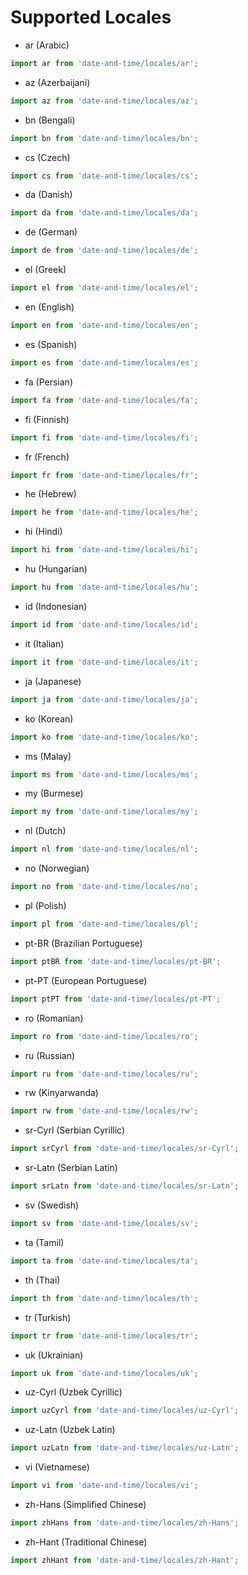 # Supported Locales

- ar (Arabic)

```typescript
import ar from 'date-and-time/locales/ar';
```

- az (Azerbaijani)

```typescript
import az from 'date-and-time/locales/az';
```

- bn (Bengali)

```typescript
import bn from 'date-and-time/locales/bn';
```

- cs (Czech)

```typescript
import cs from 'date-and-time/locales/cs';
```

- da (Danish)

```typescript
import da from 'date-and-time/locales/da';
```

- de (German)

```typescript
import de from 'date-and-time/locales/de';
```

- el (Greek)

```typescript
import el from 'date-and-time/locales/el';
```

- en (English)

```typescript
import en from 'date-and-time/locales/en';
```

- es (Spanish)

```typescript
import es from 'date-and-time/locales/es';
```

- fa (Persian)

```typescript
import fa from 'date-and-time/locales/fa';
```

- fi (Finnish)

```typescript
import fi from 'date-and-time/locales/fi';
```

- fr (French)

```typescript
import fr from 'date-and-time/locales/fr';
```

- he (Hebrew)

```typescript
import he from 'date-and-time/locales/he';
```

- hi (Hindi)

```typescript
import hi from 'date-and-time/locales/hi';
```

- hu (Hungarian)

```typescript
import hu from 'date-and-time/locales/hu';
```

- id (Indonesian)

```typescript
import id from 'date-and-time/locales/id';
```

- it (Italian)

```typescript
import it from 'date-and-time/locales/it';
```

- ja (Japanese)

```typescript
import ja from 'date-and-time/locales/ja';
```

- ko (Korean)

```typescript
import ko from 'date-and-time/locales/ko';
```

- ms (Malay)

```typescript
import ms from 'date-and-time/locales/ms';
```

- my (Burmese)

```typescript
import my from 'date-and-time/locales/my';
```

- nl (Dutch)

```typescript
import nl from 'date-and-time/locales/nl';
```

- no (Norwegian)

```typescript
import no from 'date-and-time/locales/no';
```

- pl (Polish)

```typescript
import pl from 'date-and-time/locales/pl';
```

- pt-BR (Brazilian Portuguese)

```typescript
import ptBR from 'date-and-time/locales/pt-BR';
```

- pt-PT (European Portuguese)

```typescript
import ptPT from 'date-and-time/locales/pt-PT';
```

- ro (Romanian)

```typescript
import ro from 'date-and-time/locales/ro';
```

- ru (Russian)

```typescript
import ru from 'date-and-time/locales/ru';
```

- rw (Kinyarwanda)

```typescript
import rw from 'date-and-time/locales/rw';
```

- sr-Cyrl (Serbian Cyrillic)

```typescript
import srCyrl from 'date-and-time/locales/sr-Cyrl';
```

- sr-Latn (Serbian Latin)

```typescript
import srLatn from 'date-and-time/locales/sr-Latn';
```

- sv (Swedish)

```typescript
import sv from 'date-and-time/locales/sv';
```

- ta (Tamil)

```typescript
import ta from 'date-and-time/locales/ta';
```

- th (Thai)

```typescript
import th from 'date-and-time/locales/th';
```

- tr (Turkish)

```typescript
import tr from 'date-and-time/locales/tr';
```

- uk (Ukrainian)

```typescript
import uk from 'date-and-time/locales/uk';
```

- uz-Cyrl (Uzbek Cyrillic)

```typescript
import uzCyrl from 'date-and-time/locales/uz-Cyrl';
```

- uz-Latn (Uzbek Latin)

```typescript
import uzLatn from 'date-and-time/locales/uz-Latn';
```

- vi (Vietnamese)

```typescript
import vi from 'date-and-time/locales/vi';
```

- zh-Hans (Simplified Chinese)

```typescript
import zhHans from 'date-and-time/locales/zh-Hans';
```

- zh-Hant (Traditional Chinese)

```typescript
import zhHant from 'date-and-time/locales/zh-Hant';
```
